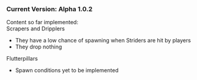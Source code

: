 ### Current Version: Alpha 1.0.2
Content so far implemented:   
Scrapers and Dripplers  
- They have a low chance of spawning when Striders are hit by players
- They drop nothing 
 
Flutterpillars  
- Spawn conditions yet to be implemented
